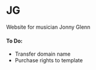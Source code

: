 # JG
Website for musician Jonny Glenn




#### To Do:
* Transfer domain name
* Purchase rights to template

